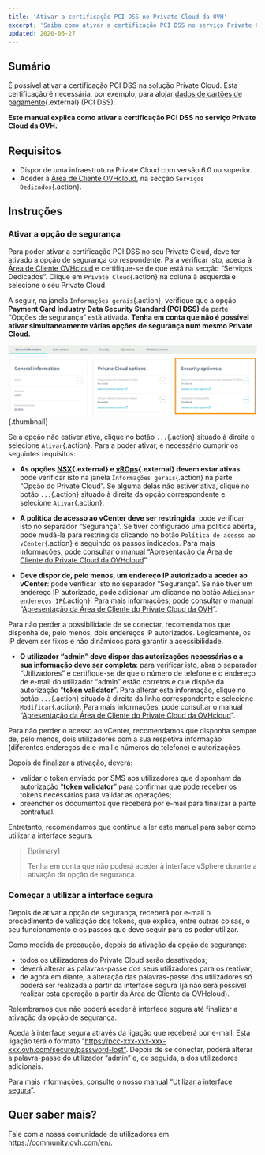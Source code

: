```yaml
---
title: 'Ativar a certificação PCI DSS no Private Cloud da OVH'
excerpt: 'Saiba como ativar a certificação PCI DSS no serviço Private Cloud da OVH'
updated: 2020-05-27
---
```



## Sumário

É possível ativar a certificação PCI DSS na solução Private Cloud. Esta certificação é necessária, por exemplo, para alojar [dados de cartões de pagamento](https://www.ovh.pt/private-cloud/payment-infrastructure/pci-dss.xml){.external} (PCI DSS).  

**Este manual explica como ativar a certificação PCI DSS no serviço Private Cloud da OVH.**

## Requisitos

- Dispor de uma infraestrutura Private Cloud com versão 6.0 ou superior.
- Aceder à [Área de Cliente OVHcloud](https://www.ovh.com/auth/?action=gotomanager&from=https://www.ovh.pt/&ovhSubsidiary=pt), na secção `Serviços Dedicados`{.action}.

## Instruções

### Ativar a opção de segurança

Para poder ativar a certificação PCI DSS no seu Private Cloud, deve ter ativado a opção de segurança correspondente. Para verificar isto, aceda à [Área de Cliente OVHcloud](https://www.ovh.com/auth/?action=gotomanager&from=https://www.ovh.pt/&ovhSubsidiary=pt) e certifique-se de que está na secção “Serviços Dedicados”. Clique em `Private Cloud`{.action} na coluna à esquerda e selecione o seu Private Cloud. 

A seguir, na janela `Informações gerais`{.action}, verifique que a opção <b>Payment Card Industry Data Security Standard (PCI DSS) </b>da parte “Opções de segurança” está ativada. **Tenha em conta que não é possível ativar simultaneamente várias opções de segurança num mesmo Private Cloud.**

![hdspcidsscompliance](images/HomeSDDCManager-2.png){.thumbnail}

Se a opção não estiver ativa, clique no botão `...`{.action} situado à direita e selecione `Ativar`{.action}. Para a poder ativar, é necessário cumprir os seguintes requisitos:

- **As opções [NSX](https://www.ovh.pt/private-cloud/opcoes/nsx.xml){.external} e [vROps](https://www.ovh.pt/private-cloud/opcoes/vrops.xml){.external} devem estar ativas**: pode verificar isto na janela `Informações gerais`{.action} na parte “Opção do Private Cloud”. Se alguma delas não estiver ativa, clique no botão `...`{.action} situado à direita da opção correspondente e selecione `Ativar`{.action}.

- **A política de acesso ao vCenter deve ser restringida**: pode verificar isto no separador “Segurança”. Se tiver configurado uma política aberta, pode mudá-la para restringida clicando no botão `Política de acesso ao vCenter`{.action} e seguindo os passos indicados. Para mais informações, pode consultar o manual “[Apresentação da Área de Cliente do Private Cloud da OVHcloud](/pages/hosted_private_cloud/hosted_private_cloud_powered_by_vmware/manager_ovh_private_cloud#seguranca)”.

- **Deve dispor de, pelo menos, um endereço IP autorizado a aceder ao vCenter**: pode verificar isto no separador “Segurança”. Se não tiver um endereço IP autorizado, pode adicionar um clicando no botão `Adicionar endereços IP`{.action}. Para mais informações, pode consultar o manual “[Apresentação da Área de Cliente do Private Cloud da OVH](/pages/hosted_private_cloud/hosted_private_cloud_powered_by_vmware/manager_ovh_private_cloud#seguranca)”.

Para não perder a possibilidade de se conectar, recomendamos que disponha de, pelo menos, dois endereços IP autorizados. Logicamente, os IP devem ser fixos e não dinâmicos para garantir a acessibilidade.

- **O utilizador “admin” deve dispor das autorizações necessárias e a sua informação deve ser completa**: para verificar isto, abra o separador “Utilizadores” e certifique-se de que o número de telefone e o endereço de e-mail do utilizador “admin” estão corretos e que dispõe da autorização “**token validator**”. Para alterar esta informação, clique no botão `...`{.action} situado à direita da linha correspondente e selecione `Modificar`{.action}. Para mais informações, pode consultar o manual “[Apresentação da Área de Cliente do Private Cloud da OVHcloud](/pages/hosted_private_cloud/hosted_private_cloud_powered_by_vmware/manager_ovh_private_cloud#utilizadores)”.

Para não perder o acesso ao vCenter, recomendamos que disponha sempre de, pelo menos, dois utilizadores com a sua respetiva informação (diferentes endereços de e-mail e números de telefone) e autorizações.

Depois de finalizar a ativação, deverá:

- validar o token enviado por SMS aos utilizadores que disponham da autorização “**token validator**” para confirmar que pode receber os tokens necessários para validar as operações;
- preencher os documentos que receberá por e-mail para finalizar a parte contratual. 

Entretanto, recomendamos que continue a ler este manual para saber como utilizar a interface segura. 

> [!primary]
>
> Tenha em conta que não poderá aceder à interface vSphere durante a ativação da opção de segurança.
>

### Começar a utilizar a interface segura

Depois de ativar a opção de segurança, receberá por e-mail o procedimento de validação dos tokens, que explica, entre outras coisas, o seu funcionamento e os passos que deve seguir para os poder utilizar. 

Como medida de precaução, depois da ativação da opção de segurança:

- todos os utilizadores do Private Cloud serão desativados;
- deverá alterar as palavras-passe dos seus utilizadores para os reativar;
- de agora em diante, a alteração das palavras-passe dos utilizadores só poderá ser realizada a partir da interface segura  (já não será possível realizar esta operação a partir da Área de Cliente da OVHcloud). 

Relembramos que não poderá aceder à interface segura até finalizar a ativação da opção de segurança.

Aceda à interface segura através da ligação que receberá por e-mail. Esta ligação terá o formato “https://pcc-xxx-xxx-xxx-xxx.ovh.com/secure/password-lost”. Depois de se conectar, poderá alterar a palavra-passe do utilizador “admin” e, de seguida, a dos utilizadores adicionais. 

Para mais informações, consulte o nosso manual “[Utilizar a interface segura](/pages/hosted_private_cloud/hosted_private_cloud_powered_by_vmware/interface-secure)”.

## Quer saber mais?

Fale com a nossa comunidade de utilizadores em <https://community.ovh.com/en/>.